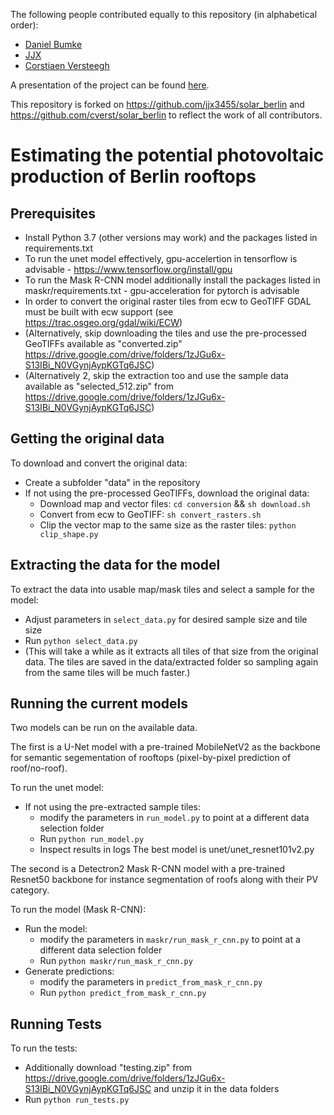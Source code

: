 The following people contributed equally to this repository (in alphabetical order):

* [Daniel Bumke](https://github.com/moreshiny)
* [JJX](https://github.com/jjx3455)
* [Corstiaen Versteegh](https://github.com/cverst)

A presentation of the project can be found [here](https://moreshiny.github.io/solar_berlin/final_version.pdf).

This repository is forked on https://github.com/jjx3455/solar_berlin and https://github.com/cverst/solar_berlin to reflect the work of all contributors.

# Estimating the potential photovoltaic production of Berlin rooftops

## Prerequisites

- Install Python 3.7 (other versions may work) and the packages listed in requirements.txt
- To run the unet model effectively, gpu-accelertion in tensorflow is advisable - https://www.tensorflow.org/install/gpu
- To run the Mask R-CNN model additionally install the packages listed in maskr/requirements.txt - gpu-acceleration for pytorch is advisable
- In order to convert the original raster tiles from ecw to GeoTIFF GDAL must be built with ecw support (see https://trac.osgeo.org/gdal/wiki/ECW)
- (Alternatively, skip downloading the tiles and use the pre-processed GeoTIFFs available as "converted.zip" https://drive.google.com/drive/folders/1zJGu6x-S13IBi_N0VGynjAypKGTq6JSC)
- (Alternatively 2, skip the extraction too and use the sample data available as "selected_512.zip" from https://drive.google.com/drive/folders/1zJGu6x-S13IBi_N0VGynjAypKGTq6JSC)

## Getting the original data

To download and convert the original data:
- Create a subfolder "data" in the repository
- If not using the pre-processed GeoTIFFs, download the original data:
    - Download map and vector files:
```cd conversion``` && ```sh download.sh```
    - Convert from ecw to GeoTIFF:
```sh convert_rasters.sh```
    - Clip the vector map to the same size as the raster tiles:
```python clip_shape.py```

## Extracting the data for the model

To extract the data into usable map/mask tiles and select a sample for the model:
- Adjust parameters in ```select_data.py``` for desired sample size and tile size
- Run ```python select_data.py```
- (This will take a while as it extracts all tiles of that size from the original
    data. The tiles are saved in the data/extracted folder so sampling again from
    the same tiles will be much faster.)

## Running the current models

Two models can be run on the available data.

The first is a U-Net model with a pre-trained MobileNetV2 as the backbone for semantic segementation
of rooftops (pixel-by-pixel prediction of roof/no-roof).

To run the unet model:
- If not using the pre-extracted sample tiles:
    - modify the parameters in ```run_model.py``` to point at a different data selection folder
    - Run ```python run_model.py```
    - Inspect results in logs
The best model is unet/unet_resnet101v2.py

The second is a Detectron2 Mask R-CNN model with a pre-trained Resnet50 backbone for instance segmentation of roofs along with their PV category.

To run the model (Mask R-CNN):
- Run the model:
    - modify the parameters in ```maskr/run_mask_r_cnn.py``` to point at a different data selection folder
    - Run ```python maskr/run_mask_r_cnn.py```
- Generate predictions:
    - modify the parameters in ```predict_from_mask_r_cnn.py```
    - Run ```python predict_from_mask_r_cnn.py```

## Running Tests

To run the tests:
- Additionally download "testing.zip" from https://drive.google.com/drive/folders/1zJGu6x-S13IBi_N0VGynjAypKGTq6JSC and unzip it in the data folders
- Run ```python run_tests.py```
